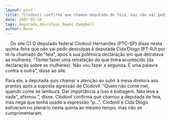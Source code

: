 ```yaml
---
layout: post
title: "Clodovil confirma que chamou deputada de feia, mas não vai pedir desculpas "
date: 2007-05-10
tags: deputada,desculpas,Naomi Campbell
author: None
---
```


&nbsp;
&nbsp;
Do site G1
O deputado federal Clodovil Hernandes (PTC-SP) disse nesta quinta-feira&nbsp;que n&atilde;o vai pedir desculpas &agrave; deputada&nbsp;Cida Diogo (PT-RJ) por t&ecirc;-la chamado de &quot;feia&quot;, ap&oacute;s a sua pol&ecirc;mica declara&ccedil;&atilde;o em que detratava as mulheres. &quot;Tentei fazer uma retrata&ccedil;&atilde;o do que tinha acontecido (da declara&ccedil;&atilde;o sobre as mulheres). N&atilde;o vou fazer a segunda. &Eacute; uma palavra contra a outra&quot;, disse ao site.

Para ele, a deputada quis chamar a aten&ccedil;&atilde;o ao subir &agrave; mesa diretora aos prantos ap&oacute;s a suposta agress&atilde;o de Clodovil. &quot;Quem n&atilde;o come mel, quando come se lambuza. Dar import&acirc;ncia a isso &eacute; bobagem. N&atilde;o leva a nada&quot;, afirmou &quot;, disse.
Clodovil confirma&nbsp;que chamou a deputada de feia, mas nega que tenha usado a express&atilde;o &quot;p...&quot;.
Clodovil e Cida Diogo estiveram no plen&aacute;rio nesta quinta ao mesmo tempo, mas n&atilde;o se cumprimentaram. 
